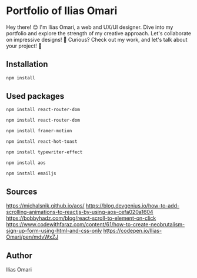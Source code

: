 # Portfolio of Ilias Omari

Hey there! 😊 I'm Ilias Omari, a web and UX/UI designer. Dive into my portfolio and explore the strength of my creative approach. Let's collaborate on impressive designs! 🚀 Curious? Check out my work, and let's talk about your project! 🌟

## Installation

```bash
npm install
```

## Used packages

```bash
npm install react-router-dom
```

```bash
npm install react-router-dom
```

```bash
npm install framer-motion
```

```bash
npm install react-hot-toast
```

```bash
npm install typewriter-effect
```

```bash
npm install aos
```

```bash
npm install emailjs
```

## Sources

https://michalsnik.github.io/aos/
https://blog.devgenius.io/how-to-add-scrolling-animations-to-reactjs-by-using-aos-cefa020a1604
https://bobbyhadz.com/blog/react-scroll-to-element-on-click
https://www.codewithfaraz.com/content/61/how-to-create-neobrutalism-sign-up-form-using-html-and-css-only
https://codepen.io/Ilias-Omari/pen/mdvWxZJ

## Author

Ilias Omari
